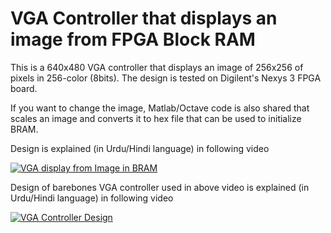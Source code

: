 # VGA Controller that displays an image from FPGA Block RAM
This is a 640x480 VGA controller that displays an image of 256x256 of pixels in 256-color (8bits). 
The design is tested on Digilent's Nexys 3 FPGA board.

If you want to change the image, Matlab/Octave code is also shared that scales an image and converts it to hex file that can be used to initialize BRAM.

Design is explained (in Urdu/Hindi language) in following video

[![VGA display from Image in BRAM](https://img.youtube.com/vi/o46ejBICdhw/0.jpg)](https://www.youtube.com/watch?v=o46ejBICdhw)

Design of barebones VGA controller used in above video is explained (in Urdu/Hindi language) in following video

[![VGA Controller Design](https://img.youtube.com/vi/UqdIBD4pJIU/0.jpg)](https://www.youtube.com/watch?v=UqdIBD4pJIU)
